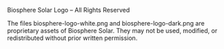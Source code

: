 Biosphere Solar Logo – All Rights Reserved

The files biosphere-logo-white.png and biosphere-logo-dark.png are proprietary
assets of Biosphere Solar. They may not be used, modified, or redistributed
without prior written permission.
